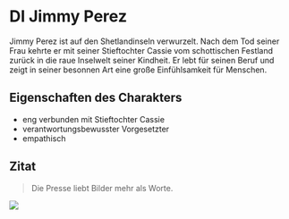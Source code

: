 # DI Jimmy Perez

Jimmy Perez ist auf den Shetlandinseln verwurzelt. Nach dem Tod seiner Frau kehrte er mit seiner Stieftochter Cassie vom schottischen Festland zurück in die raue Inselwelt seiner Kindheit. Er lebt für seinen Beruf und zeigt in seiner besonnen Art eine große Einfühlsamkeit für Menschen.

## Eigenschaften des Charakters

* eng verbunden mit Stieftochter Cassie
* verantwortungsbewusster Vorgesetzter
* empathisch

## Zitat
> Die Presse liebt Bilder mehr als Worte.

<img src="https://upload.wikimedia.org/wikipedia/commons/b/bc/191-detective-1.svg"/>